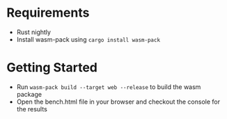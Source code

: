 # Requirements
 - Rust nightly
 - Install wasm-pack using `cargo install wasm-pack`

# Getting Started
 - Run `wasm-pack build --target web --release` to build the wasm package
 - Open the bench.html file in your browser and checkout the console for the results
